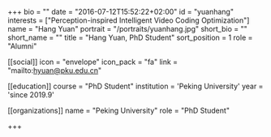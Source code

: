 +++
bio = ""
date = "2016-07-12T15:52:22+02:00"
id = "yuanhang"
interests = ["Perception-inspired Intelligent Video Coding Optimization"]
name = "Hang Yuan"
portrait = "/portraits/yuanhang.jpg"
short_bio = ""
short_name = ""
title = "Hang Yuan, PhD Student"
sort_position = 1
role = "Alumni"

[[social]]
    icon = "envelope"
    icon_pack = "fa"
    link = "mailto:hyuan@pku.edu.cn"

[[education]]
    course = "PhD Student"
    institution = 'Peking University'
    year = 'since 2019.9'

[[organizations]]
    name = "Peking University"
    role = "PhD Student"

+++

